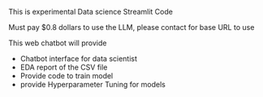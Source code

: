 This is experimental Data science Streamlit Code

Must pay $0.8 dollars to use the LLM, please contact for base URL to use

This web chatbot will provide 
- Chatbot interface for data scientist
- EDA report of the CSV file
- Provide code to train model
- provide Hyperparameter Tuning for models
